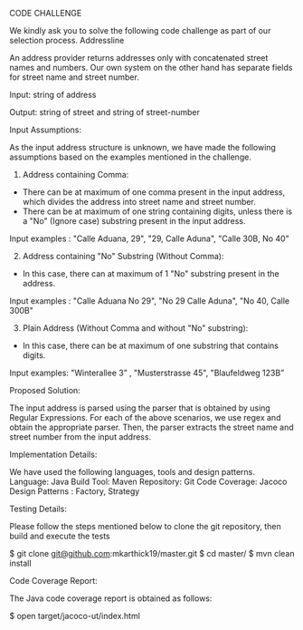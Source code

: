
CODE CHALLENGE

We kindly ask you to solve the following code challenge as part of our selection process.
Addressline

An address provider returns addresses only with concatenated street names and numbers. Our own system on the other hand has separate fields for street name and street number.

Input: string of address

Output: string of street and string of street-number


Input Assumptions:

As the input address structure is unknown, we have made the following assumptions based on the examples mentioned in the challenge.

1. Address containing Comma:

* There can be at maximum of one comma present in the input address, which divides the address into street name and street number.
* There can be at maximum of one string containing digits, unless there is a "No" (Ignore case) substring present in the input address.

Input examples : "Calle Aduana, 29", "29, Calle Aduna", "Calle 30B, No 40"

2. Address containing "No" Substring (Without Comma):

*  In this case, there can at maximum of 1 "No" substring present in the address.

Input examples : "Calle Aduana No 29", "No 29 Calle Aduna", "No  40, Calle 300B"

3. Plain Address (Without Comma and without "No" substring):

*  In this case, there can be at maximum of one substring that contains digits.

Input examples: "Winterallee 3” , "Musterstrasse 45", "Blaufeldweg 123B”


Proposed Solution:

The input address is parsed using the parser that is obtained by using Regular Expressions. For each of the above scenarios, we use regex and obtain the appropriate parser. Then, the parser extracts the street name and street number from the input address.

Implementation Details:

We have used the following languages, tools and design patterns.
Language:         Java
Build Tool:       Maven
Repository:       Git
Code Coverage:    Jacoco
Design Patterns : Factory, Strategy

Testing Details:

Please follow the steps mentioned below to clone the git repository, then build and execute the tests

$ git clone git@github.com:mkarthick19/master.git
$ cd master/
$ mvn clean install

Code Coverage Report:

The Java code coverage report is obtained as follows:

$ open target/jacoco-ut/index.html












